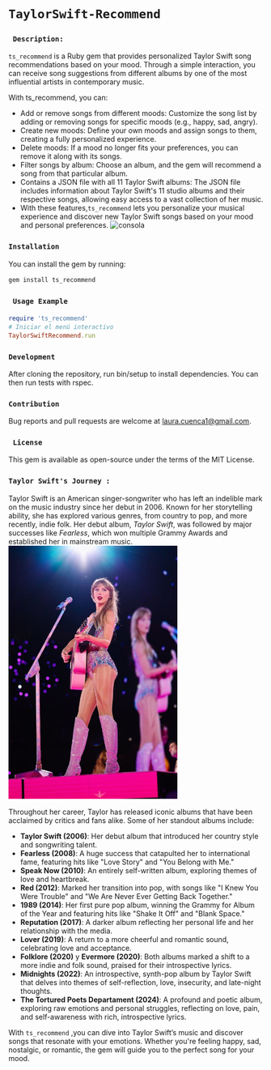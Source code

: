# ```TaylorSwift-Recommend```
### ``` Description:```<br>
`ts_recommend` is a Ruby gem that provides personalized Taylor Swift song recommendations based on your mood. Through a simple interaction, you can receive song suggestions from different albums by one of the most influential artists in contemporary music.

With ts_recommend, you can:

- Add or remove songs from different moods: Customize the song list by adding or removing songs for specific moods (e.g., happy, sad, angry).
- Create new moods: Define your own moods and assign songs to them, creating a fully personalized experience.
- Delete moods: If a mood no longer fits your preferences, you can remove it along with its songs.
- Filter songs by album: Choose an album, and the gem will recommend a song from that particular album.
- Contains a JSON file with all 11 Taylor Swift albums: The JSON file includes information about Taylor Swift's 11 studio albums and their respective songs, allowing easy access to a vast collection of her music.
- With these features,`ts_recommend` lets you personalize your musical experience and discover new Taylor Swift songs based on your mood and personal preferences.
![consola](https://github.com/user-attachments/assets/0a862d11-2494-4aaa-83b2-0f7cbbd9336b)

### ```Installation```
You can install the gem by running:
```bash
gem install ts_recommend
```
### ``` Usage Example```
```ruby
require 'ts_recommend'
# Iniciar el menú interactivo
TaylorSwiftRecommend.run
```
### ```Development```
After cloning the repository, run bin/setup to install dependencies. You can then run tests with rspec.

### ```Contribution```
Bug reports and pull requests are welcome at laura.cuenca1@gmail.com.

### ``` License```
This gem is available as open-source under the terms of the MIT License.

### ```Taylor Swift's Journey :``` <br>
Taylor Swift is an American singer-songwriter who has left an indelible mark on the music industry since her debut in 2006. Known for her storytelling ability, she has explored various genres, from country to pop, and more recently, indie folk. Her debut album, *Taylor Swift*, was followed by major successes like *Fearless*, which won multiple Grammy Awards and established her in mainstream music.<br>
<img src="data/ts.png" alt="Taylor Swift" height="500">

Throughout her career, Taylor has released iconic albums that have been acclaimed by critics and fans alike. Some of her standout albums include:

- **Taylor Swift (2006)**: Her debut album that introduced her country style and songwriting talent.
- **Fearless (2008)**: A huge success that catapulted her to international fame, featuring hits like "Love Story" and "You Belong with Me."
- **Speak Now (2010)**: An entirely self-written album, exploring themes of love and heartbreak.
- **Red (2012)**: Marked her transition into pop, with songs like "I Knew You Were Trouble" and "We Are Never Ever Getting Back Together."
- **1989 (2014)**: Her first pure pop album, winning the Grammy for Album of the Year and featuring hits like "Shake It Off" and "Blank Space."
- **Reputation (2017)**: A darker album reflecting her personal life and her relationship with the media.
- **Lover (2019)**: A return to a more cheerful and romantic sound, celebrating love and acceptance.
- **Folklore (2020)** y **Evermore (2020)**: Both albums marked a shift to a more indie and folk sound, praised for their introspective lyrics.
- **Midnights (2022)**: An introspective, synth-pop album by Taylor Swift that delves into themes of self-reflection, love, insecurity, and late-night thoughts. 
- **The Tortured Poets Departament (2024)**: A profound and poetic album, exploring raw emotions and personal struggles, reflecting on love, pain, and self-awareness with rich, introspective lyrics.

With `ts_recommend` ,you can dive into Taylor Swift’s music and discover songs that resonate with your emotions. Whether you're feeling happy, sad, nostalgic, or romantic, the gem will guide you to the perfect song for your mood.

